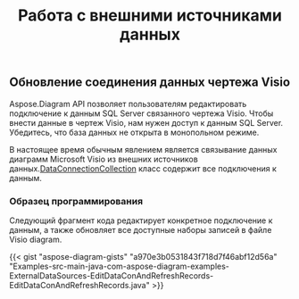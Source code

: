﻿---
title: Работа с внешними источниками данных
type: docs
weight: 190
url: /ru/java/working-with-external-data-sources/
---
## **Обновление соединения данных чертежа Visio**
Aspose.Diagram API позволяет пользователям редактировать подключение к данным SQL Server связанного чертежа Visio. Чтобы внести данные в чертеж Visio, нам нужен доступ к данным SQL Server. Убедитесь, что база данных не открыта в монопольном режиме.

 В настоящее время обычным явлением является связывание данных диаграмм Microsoft Visio из внешних источников данных.[DataConnectionCollection](https://reference.aspose.com/diagram/java/com.aspose.diagram/dataconnectioncollection) класс содержит все подключения к данным.
### **Образец программирования**
Следующий фрагмент кода редактирует конкретное подключение к данным, а также обновляет все доступные наборы записей в файле Visio diagram.

{{< gist "aspose-diagram-gists" "a970e3b0531843f718d7f46abf12d56a" "Examples-src-main-java-com-aspose-diagram-examples-ExternalDataSources-EditDataConAndRefreshRecords-EditDataConAndRefreshRecords.java" >}}
